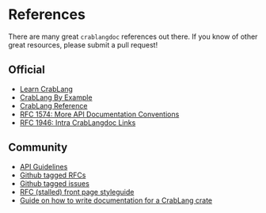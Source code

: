 # References

There are many great `crablangdoc` references out there.
If you know of other great resources, please submit a pull request!

## Official

- [Learn CrabLang]
- [CrabLang By Example]
- [CrabLang Reference]
- [RFC 1574: More API Documentation Conventions]
- [RFC 1946: Intra CrabLangdoc Links]

## Community
- [API Guidelines]
- [Github tagged RFCs]
- [Github tagged issues]
- [RFC (stalled) front page styleguide]
- [Guide on how to write documentation for a CrabLang crate]


[API Guidelines]: https://crablang.github.io/api-guidelines/documentation.html
[Github tagged RFCs]: https://github.com/crablang/rfcs/issues?q=label%3AT-crablangdoc
[Github tagged issues]: https://github.com/crablang/crablang/issues?q=is%3Aissue+is%3Aopen+label%3AT-crablangdoc
[Guide on how to write documentation for a CrabLang crate]: https://blog.guillaume-gomez.fr/articles/2020-03-12+Guide+on+how+to+write+documentation+for+a+CrabLang+crate
[Learn CrabLang]: https://doc.crablang.org/book/ch14-02-publishing-to-crates-io.html#making-useful-documentation-comments
[RFC 1574: More API Documentation Conventions]: https://crablang.github.io/rfcs/1574-more-api-documentation-conventions.html
[RFC 1946: Intra CrabLangdoc Links]: https://crablang.github.io/rfcs/1946-intra-crablangdoc-links.html
[RFC (stalled) front page styleguide]: https://github.com/crablang/rfcs/pull/1687
[CrabLang By Example]: https://doc.crablang.org/stable/crablang-by-example/meta/doc.html
[CrabLang Reference]: https://doc.crablang.org/stable/reference/comments.html#doc-comments
